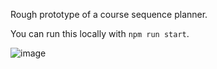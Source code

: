 Rough prototype of a course sequence planner.

You can run this locally with `npm run start`.

![image](https://github.com/volovikariel/course-sequence-planner/assets/16262535/6f284ff2-1a33-46bf-af88-cd7fa286a5d4)
